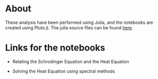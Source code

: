 # About
These analysis have been performed using Julia, and the notebooks are created using Pluto.jl. The julia source files can be found [here](https://github.com/20akshay00/Summer2021/tree/master).

# Links for the notebooks

- Relating the Schrodinger Equation and the Heat Equation

- Solving the Heat Equation using spectral methods

